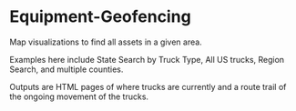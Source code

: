 # Equipment-Geofencing
Map visualizations to find all assets in a given area.

Examples here include State Search by Truck Type, All US trucks, Region Search, and multiple counties.

Outputs are HTML pages of where trucks are currently and a route trail of the ongoing movement of the trucks.

